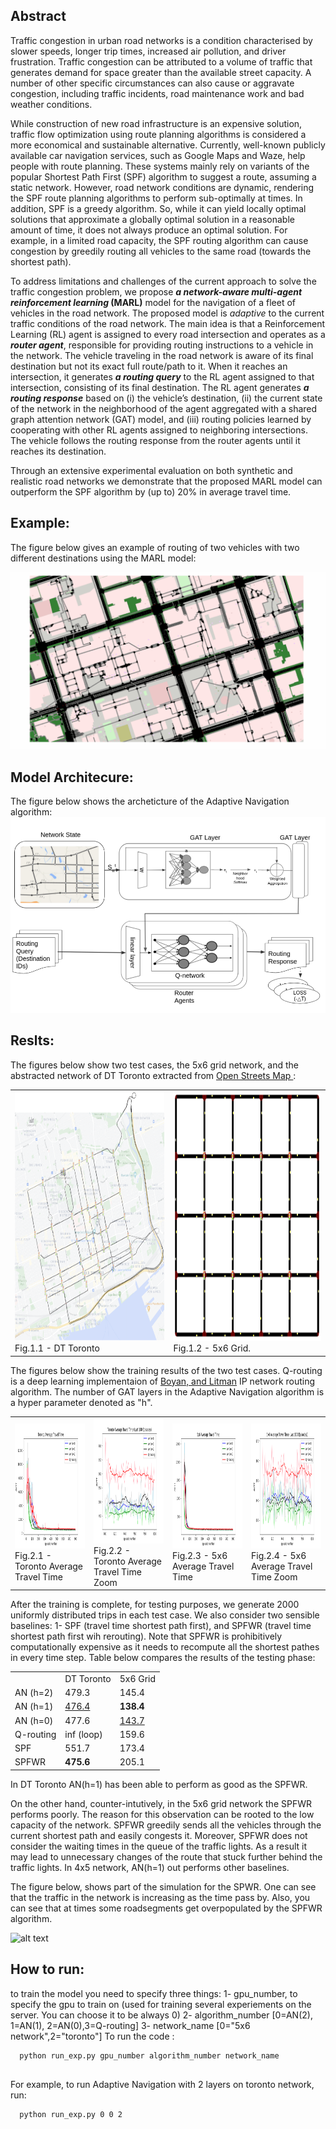 <!-- * M.Sc Thesis at York University, Toronto
* Paper: to be submitted -->

Abstract
----------------------------------------
Traffic congestion in urban road networks is a condition characterised by slower speeds, longer trip times, increased air pollution, and driver frustration. Traffic congestion can be attributed to a volume of traffic that generates demand for space greater than the available street capacity. A number of other specific circumstances can also cause or aggravate congestion, including traffic incidents, road maintenance work and bad weather conditions.


While construction of new road infrastructure is an expensive solution, traffic flow optimization using route planning algorithms is considered a more economical and sustainable alternative. Currently, well-known publicly available car navigation services, such as Google Maps and Waze, help people with route planning. These systems mainly rely on variants of the popular Shortest Path First (SPF) algorithm to suggest a route, assuming a static network. However, road network conditions are dynamic, rendering the SPF route planning algorithms to perform sub-optimally at times. In addition, SPF is a greedy algorithm. So, while it can yield locally optimal solutions that approximate a globally optimal solution in a reasonable amount of time, it does not always produce an optimal solution. For example, in a limited road capacity, the SPF routing algorithm can cause congestion by greedily routing all vehicles to the same road (towards the shortest path). 


To address limitations and challenges of the current approach to solve the traffic congestion problem, we propose **_a network-aware multi-agent reinforcement learning_ (MARL)** model for the navigation of a fleet of vehicles in the road network. The proposed model is _adaptive_ to the current traffic conditions of the road network. The main idea is that a Reinforcement Learning (RL) agent is assigned to every road intersection and operates as a _**router agent**_, responsible for providing routing instructions to a vehicle in the network. The vehicle traveling in the road network is aware of its final destination but not its exact full route/path to it. When it reaches an intersection, it generates _**a routing query**_ to the RL agent assigned to that intersection, consisting of its final destination. The RL agent generates _**a routing response**_ based on (i) the vehicle’s destination, (ii) the current state of the network in the neighborhood of the agent aggregated with a shared graph attention network (GAT) model, and (iii) routing policies learned by cooperating with other RL agents assigned to neighboring intersections. The vehicle follows the routing response from the router agents until it reaches its destination. 


Through an extensive experimental evaluation on both synthetic and realistic road networks we demonstrate that the proposed MARL model can outperform the SPF algorithm by (up to) 20\% in average travel time.

Example:
-----------------------------
The figure below gives an example of routing of two vehicles with two different destinations using the MARL model:

![alt text](https://github.com/FazelYU/Adaptive-Navigation/blob/add-license-1/Saved_Results/MARL%20Model%20Example.gif)

Model Architecure:
-----------------------------
The figure below shows the archeticture of the Adaptive Navigation algorithm:
![alt text](https://github.com/FazelYU/Adaptive-Navigation/blob/add-license-1/Saved_Results/Arch.png)

Reslts:
-----------------------------
The figures below show two test cases, the 5x6 grid network, and the abstracted network of DT Toronto extracted from <a href="https://www.openstreetmap.org/relation/2989349#map=13/43.6470/-79.3794"> Open Streets Map </a>:
<table>
  <tr>
    <td><img src="/Saved_Results/Networks/Toronto_Abstracted.png" width=500 height=400> <figcaption>Fig.1.1 - DT Toronto</td>
    <td><img src="/Saved_Results/Networks/net5x6.png" width=500 height=400> <figcaption>Fig.1.2 - 5x6 Grid.</figcaption></td>
  </tr>
<!--   <tr>
    <td><img src="/Saved_Results/Networks/Toronto_Abstracted.png" width=270 height=480></td>
  </tr> -->
</table>
The figures below show the training results of the two test cases. Q-routing is a deep learning implementaion of <a href="https://proceedings.neurips.cc/paper/1993/file/4ea06fbc83cdd0a06020c35d50e1e89a-Paper.pdf"> Boyan, and Litman</a> IP network routing algorithm. The number of GAT layers in the Adaptive Navigation algorithm is a hyper parameter denoted as "h".

<table>
  <tr>
        <td><img src="/Saved_Results/AVTT/Toronto Average Travel Time.png" width=300 height=200> <figcaption>Fig.2.1 - Toronto Average Travel Time </figcaption></td>
    <td><img src="/Saved_Results/AVTT/Toronto Last 100 Episodes.png" width=300 height=200> <figcaption>Fig.2.2 - Toronto Average Travel Time Zoom</figcaption</td>
    <td><img src="/Saved_Results/AVTT/5x6 Average Travel Time.png" width=300 height=200> <figcaption>Fig.2.3 - 5x6 Average Travel Time</td>
    <td><img src="/Saved_Results/AVTT/5x6 Last 100 Episodes.png" width=300 height=200> <figcaption>Fig.2.4 - 5x6 Average Travel Time Zoom</figcaption></td>

  </tr>
</table>

 After the training is complete, for testing purposes, we generate 2000 uniformly distributed trips in each test case. We also consider two sensible baselines: 1- SPF (travel time shortest path first), and SPFWR (travel time shortest path first wih rerouting). Note that SPFWR is prohibitively computationally expensive as it needs to recompute all the shortest pathes in every time step. Table below compares the results of the testing phase:
  
  <table>
    <tr>
      <td></td>
      <td> DT Toronto </td>
      <td> 5x6 Grid </td>
    </tr>
    <tr>
      <td>AN (h=2)</td>
      <td> 479.3 </td>
      <td> 145.4 </td>
    </tr>
    <tr>
      <td>AN (h=1)</td>
      <td> <u> 476.4 </u> </td>
      <td> <b> 138.4 </b> </td>
    </tr>
    <tr>
      <td>AN (h=0)</td>
      <td> 477.6 </td>
      <td> <u> 143.7 </u> </td>
    </tr>
    <tr>
      <td>Q-routing</td>
      <td> inf (loop) </td>
      <td> 159.6 </td>
    </tr>
    <tr>
      <td>SPF</td>
      <td>551.7</td>
      <td> 173.4 </td>
    </tr>
    <tr>
      <td>SPFWR</td>
      <td> <b> 475.6 </b> </td>
      <td> 205.1 </td>
    </tr>
  </table>
In DT Toronto AN(h=1) has been able to perform as good as the SPFWR. 
  
On the other hand, counter-intutively, in the 5x6 grid network the SPFWR performs poorly. The reason for this observation can be rooted to the low capacity of the network. SPFWR greedily sends all the vehicles through the current shortest path and easily congests it. Moreover, SPFWR does not consider the waiting times in the queue of the traffic lights. As a result it may lead to unnecessary changes of the route that stuck further behind the traffic lights. In 4x5 network, AN(h=1) out performs other baselines.
  
The figure below, shows part of the simulation for the SPWR. One can see that the traffic in the network is increasing as the time pass by. Also, you can see that at times some roadsegments get overpopulated by the SPFWR algorithm.
  
![alt text](https://github.com/FazelYU/Adaptive-Navigation/blob/add-license-1/Saved_Results/whyTTSPfails.gif)

  
How to run:
-----------------------------
to train the model you need to specify three things:
  1- gpu_number, to specify the gpu to train on (used for training several experiements on the server. You can choose it to be always 0)
  2- algorithm_number [0=AN(2), 1=AN(1), 2=AN(0),3=Q-routing]
  3- network_name [0="5x6 network",2="toronto"]
To run the code :
  
```
  python run_exp.py gpu_number algorithm_number network_name
  
```
  For example, to run Adaptive Navigation with 2 layers on toronto network, run:

```
  python run_exp.py 0 0 2 
```
  

